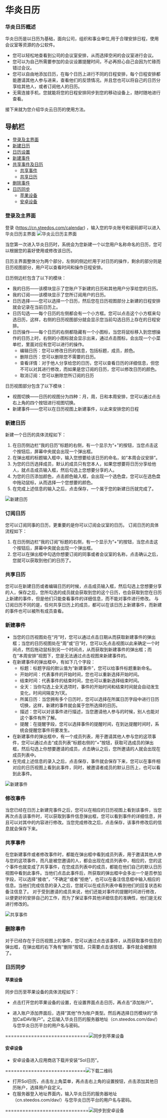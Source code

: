 # 华炎日历

### 华炎日历概述
华炎日历是以日历为基础，面向公司，组织和事业单位,用于合理安排日程，使用会议室等资源的办公软件。

- 您可以轻松地查看到公司的会议室安排，从而选择空闲的会议室进行会议。
- 您可以为自己所需要参加的会议设置提醒时间，不必再担心自己会因为忙碌而错过会议。
- 您可以自由地添加日历，在每个日历上进行不同的日程安排，每个日程安排都能邀请其他人参与进来，查看他们的反馈情况。并且您也可以将自己的日历分享给其他人，或者订阅他人的日历。
- 无需连接手机，您就能将您的日程安排同步到您的移动设备上，随时随地进行查看。

接下来就为您介绍华炎云日历的使用方法。

## 导航栏
- [登录及主界面](quickguide.md#登录及主界面)
- [新建日历](quickguide.md#新建日历)
- [日历设置](quickguide.md#日历设置)
- [新建事件](quickguide.md#新建事件)
- [共享事件及日历](quickguide.md#共享事件及日历)
    - [共享事件](quickguide.md#共享事件)
    - [共享日历](quickguide.md#共享日历)
- [删除事件](quickguide.md#删除事件)
- [日历同步](quickguide.md#日历同步)
    - [苹果设备](quickguide.md#苹果设备)
    - [安卓设备](quickguide.md#安卓设备)


### 登录及主界面
登录 (https://cn.steedos.com/calendar) ，输入您的华炎账号和密码即可以进入华炎日历主界面
![华炎云日历主界面](images/主界面.png)

当您第一次进入华炎日历时，系统会为您新建一个以您用户名称命名的日历，您可以根据您的喜好使用或修改该日历。

日历主界面整体分为两个部分，左侧的侧边栏用于对日历的操作，剩余的部分则是日历视图部分，用户可以查看时间和操作日程安排。


日历侧边栏包含了以下的模块：
- 我的日历——该模块显示了您账户下新建的日历和其他用户分享给您的日历。
- 我的订阅——该模块显示了您所订阅用户的日历。
- 日历选择——您可以选择一个日历，然后您在日历视图部分上新建的日程安排就会记录在当前日历上。
- 日历勾选——每个日历的左侧都会有一个小方框。您可以点击这个小方框来勾选日历，这样，右侧的日历视图部分就会显示您当前勾选日历上存在的日程安排。
- 日历操作——每个日历的右侧都隐藏有一个小图标，当您将鼠标移入到您想操作的日历上时，右侧的小图标就会显示出来，通过点击图标，会出现一个小菜单栏，里面对应有您可以进行的操作。
    - 编辑日历：您可以修改日历的信息，包括标题，成员，颜色。
    - 删除日历：您可以删除您不需要的日历。
    - 查看详情：对于他人分享给您的日历，您可以查看日历的详细信息，但您不可以对其进行修改，而如果是您订阅的日历，您可以修改日历的颜色。
    - 取消订阅：您可以删除您所订阅的日历

日历视图部分包含了以下模块：
- 视图切换——日历的视图分为四种：月，周，日和本周安排，您可以通过点击右上角的四个按钮进行视图切换。
- 新建事件——您可以在日历视图上新建事件，以此来安排您的日程
    
### 新建日历
新建一个日历的具体流程如下：

1. 在日历侧边栏“我的日历”标题的右侧，有一个显示为“+”的按钮，当您点击这个按钮后，屏幕中央就会出现一个弹出框。
1. 在弹出框的标题输入框中，输入您想要给该日历的命名，如“本周会议安排”。
1. 为您的日历选择成员，默认的成员只有您本人，如果您想要将日历分享给他人，就点击成员输入框，然后勾选上您想要分享的人。
1. 为您的日历添加颜色，点击颜色输入框，会出现一个选色盘，您可以在选色盘中拖动鼠标，从而选择一个您想要的颜色。
1. 在完成上述信息的输入之后，点击保存，一个属于您的新建日历就完成了。

![新建日历](images/新建日历.png)

### 订阅日历
您可以订阅同事的日历，更重要的是你可以订阅会议室的日历。
订阅日历的具体流程如下：

1. 在日历侧边栏“我的订阅”标题的右侧，有一个显示为“+”的按钮，当您点击这个按钮后，屏幕中央就会出现一个弹出框。
1. 您可以在弹出框中勾选你想要订阅的同事或者会议室的名称，点击确认之后，您就可以获取到他们的日历了。

### 共享日历
您可以在新建日历或者编辑日历的时候，点击成员输入框，然后勾选上您想要分享的人，保存之后，您所勾选的成员就会获取到您的这个日历，也会获取到您在日历上新建的事件，但是他们只能查看事件的详细信息，而不能对事件进行修改。
与订阅日历不同的是，任何共享日历上的成员，都可以在该日历上新建事件，而新建的事件也可以被所有成员查看。

### 新建事件

- 当您的日历视图处在“月”时，您可以通过点击日期从而获取新建事件的弹出框；当您的日历视图处在“周”或“日”时，您可以先点击视图以此来确定一个时间点，然后拖动鼠标到另一个时间点，从而获取到新建事件的弹出框；而在“本周安排”视图下，您是无法通过点击视图来新建事件的。
- 在新建事件的弹出框中，有如下几个字段：
    - 标题：标题字段的默认值为“新建事件”，您可以给事件标题重新命名。
    - 开始时间：代表事件的开始时间，您也可以重新选择开始时间。
    - 结束时间：代表事件的结束时间，您也可以重新选择结束时间。 
    - 全天：当你勾选上全天选项时，事件的开始时间和结束时间就会自动发生变化，时间间隔变为1天。
    - 所属日历：当您拥有多个日历时，您可以选择在所属日历字段中进行日历切换，这样，新建的事件就会属于您所选择的日历。
    - 描述：您可以对该事件进行描述，当您邀请他人参与的时候，别人也能对这个事件有所了解。
    - 提醒：在提醒字段，您可以选择事件的提醒时间，在到达提醒时间时，系统会提醒您事件将要发生。
- 在新建事件的弹出框中，有一个成员列表，用于邀请其他人参与您的这项事件，您可以通过点击“成员列表”标题右侧的“+”按钮，获取可选成员的弹出框，然后勾选上你想要邀请的成员，点击确认之后，您所邀请的人就会出现在成员列表中。
- 在完成上述信息的录入之后，点击保存，事件就会保存下来，您可以在事件相对应的日历视图上看到此事件，同时，被邀请者成员的默认日历上，也可以看到此事件。

![新建事件](images/新建事件.png)

### 修改事件

当您已经在日历上新建完事件之后，您可以在相应的日历视图上看到该事件，当您再次点击该事件时，可以获取到事件信息弹出框，您可以看到事件的详细信息，并且可以对其中的内容进行修改。当您完成修改之后，点击保存，该事件修改后的信息就会保存下来。

### 共享事件

在您新建事件或者修改事件时，都能在弹出框中看到成员列表，用于邀请其他人参与您的这项事件，而凡是被您邀请的人，都会出现在成员列表中，相应的，您的这个事件也就变成了共享事件，在您成员列表中的成员，都能在他们自己的默认日历视图中看到此事件。当他们点击此事件后，所获取的弹出框中会多出一个是否参加字段，可以选择“接收”，“不确定”或者“拒绝”，也可以在备注信息框中输入相应的信息。当他们完成信息的录入之后，您就可以在成员列表中看到他们的回复状态和备注信息了。
对于受到邀请的成员来说，他们还能对事件的提醒时间进行修改，以便更好的安排自己的工作，而为了保证事件其他详细信息的准确性，他们是无权进行修改的。

![共享事件](images/共享事件.png)


### 删除事件

对于已经存在于日历视图上的事件，您可以通过点击该事件，从而获取事件信息的弹出框，在弹出框的右下角有“删除”按钮，只需要点击该按钮，事件就会被删除了。



### 日历同步
#### 苹果设备
同步日历至苹果设备的具体流程如下：

- 点击打开您的苹果设备的设置，在设置界面点击日历，再点击“添加账户”。

- 进入账户添加界面后，选择“其他”作为账户类型。然后再选择日历模块的“添加CalDAV账户”。之后输入华炎日历的服务器地址（cn.steedos.com/dav/）与您华炎日历平台的用户名与密码。 
            
=============================![同步到苹果设备](images/同步到苹果客户端.png)


#### 安卓设备
- 安卓设备进入应用商店下载并安装“Sol日历”。
 
============================![下载二维码](images/下载二维码.png)

- 打开Sol日历，点击左上角菜单，再点击右上角的设置按钮，点击添加其他日历账户，选择用户自定义。
- 在服务器登入地址界面内，输入华炎日历的服务器地址（cn.steedos.com/dav/）与您华炎日历平台的用户名与密码。   

=============================![同步到安卓设备](images/同步到安卓设备.png.jpg)

